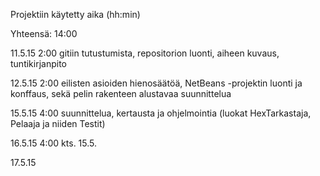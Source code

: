 Projektiin käytetty aika (hh:min)

Yhteensä: 14:00

11.5.15 2:00 gitiin tutustumista, repositorion luonti, aiheen kuvaus, tuntikirjanpito

12.5.15 2:00 eilisten asioiden hienosäätöä, NetBeans -projektin luonti ja konffaus, sekä pelin rakenteen alustavaa suunnittelua

15.5.15 4:00 suunnittelua, kertausta ja ohjelmointia (luokat HexTarkastaja, Pelaaja ja niiden Testit)

16.5.15 4:00 kts. 15.5.

17.5.15
